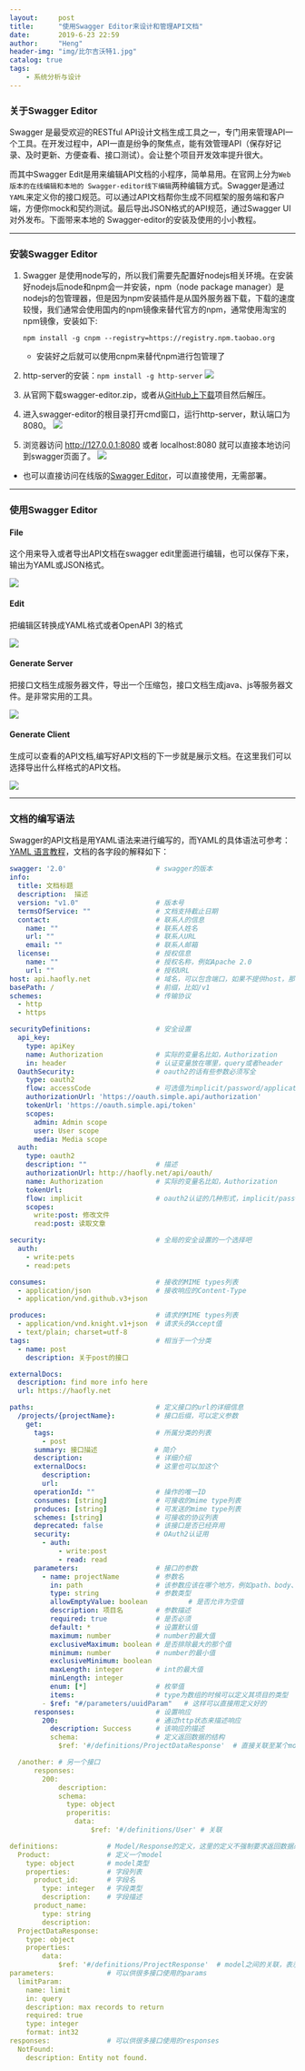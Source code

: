 ```yaml
---
layout:     post
title:      "使用Swagger Editor来设计和管理API文档"
date:       2019-6-23 22:59
author:     "Heng"
header-img: "img/比尔吉沃特1.jpg"
catalog: true
tags:
    - 系统分析与设计
---
```


### 关于Swagger Editor
Swagger 是最受欢迎的RESTful API设计文档生成工具之一，专门用来管理API一个工具。在开发过程中，API一直是纷争的聚焦点，能有效管理API（保存好记录、及时更新、方便查看、接口测试）。会让整个项目开发效率提升很大。 

而其中Swagger Edit是用来编辑API文档的小程序，简单易用。在官网上分为`Web 版本的在线编辑和本地的 Swagger-editor线下编辑`两种编辑方式。Swagger是通过`YAML`来定义你的接口规范。可以通过API文档帮你生成不同框架的服务端和客户端，方便你mock和契约测试。最后导出JSON格式的API规范，通过Swagger UI对外发布。下面带来本地的 Swagger-editor的安装及使用的小小教程。

---
### 安装Swagger Editor
1. Swagger 是使用node写的，所以我们需要先配置好nodejs相关环境。在安装好nodejs后node和npm会一并安装，npm（node package manager）是nodejs的包管理器，但是因为npm安装插件是从国外服务器下载，下载的速度较慢，我们通常会使用国内的npm镜像来替代官方的npm，通常使用淘宝的npm镜像，安装如下:
    ```
    npm install -g cnpm --registry=https://registry.npm.taobao.org
    ```
    - 安装好之后就可以使用cnpm来替代npm进行包管理了
2. http-server的安装：`npm install -g http-server`
![](/img/in-post/post-SystemAnalyse/final/SwaggerEditor1.png)

3. 从官网下载swagger-editor.zip，或者从[GitHub上下载](https://github.com/swagger-api/swagger-editor)项目然后解压。 
4. 进入swagger-editor的根目录打开cmd窗口，运行http-server，默认端口为8080。 
![](/img/in-post/post-SystemAnalyse/final/SwaggerEditor2.png)

5. 浏览器访问 http://127.0.0.1:8080  或者 localhost:8080 就可以直接本地访问到swagger页面了。
![](/img/in-post/post-SystemAnalyse/final/SwaggerEditor3.png)

- 也可以直接访问在线版的[Swagger Editor](http://editor.swagger.io/)，可以直接使用，无需部署。


---
### 使用Swagger Editor

#### File
这个用来导入或者导出API文档在swagger edit里面进行编辑，也可以保存下来，输出为YAML或JSON格式。

![](/img/in-post/post-SystemAnalyse/final/SwaggerEditor4.png)

#### Edit
把编辑区转换成YAML格式或者OpenAPI 3的格式

![](/img/in-post/post-SystemAnalyse/final/SwaggerEditor5.png)

#### Generate Server
把接口文档生成服务器文件，导出一个压缩包，接口文档生成java、js等服务器文件。是非常实用的工具。 

![](/img/in-post/post-SystemAnalyse/final/SwaggerEditor6.png)

#### Generate Client

生成可以查看的API文档,编写好API文档的下一步就是展示文档。在这里我们可以选择导出什么样格式的API文档。 

![](/img/in-post/post-SystemAnalyse/final/SwaggerEditor7.png)


---
### 文档的编写语法
Swagger的API文档是用YAML语法来进行编写的，而YAML的具体语法可参考：[YAML 语言教程](http://www.ruanyifeng.com/blog/2016/07/yaml.html?f=tt)，文档的各字段的解释如下：
```yaml
swagger: '2.0'                      # swagger的版本
info:
  title: 文档标题
  description:  描述
  version: "v1.0"                   # 版本号
  termsOfService: ""                # 文档支持截止日期
  contact:                          # 联系人的信息
    name: ""                        # 联系人姓名
    url: ""                         # 联系人URL
    email: ""                       # 联系人邮箱
  license:                          # 授权信息
    name: ""                        # 授权名称，例如Apache 2.0
    url: ""                         # 授权URL
host: api.haofly.net                # 域名，可以包含端口，如果不提供host，那么默认为提供yaml文件的host
basePath: /                         # 前缀，比如/v1
schemes:                            # 传输协议
  - http
  - https

securityDefinitions:                # 安全设置
  api_key:
    type: apiKey
    name: Authorization             # 实际的变量名比如，Authorization
    in: header                      # 认证变量放在哪里，query或者header
  OauthSecurity:                    # oauth2的话有些参数必须写全
    type: oauth2
    flow: accessCode                # 可选值为implicit/password/application/accessCode
    authorizationUrl: 'https://oauth.simple.api/authorization'
    tokenUrl: 'https://oauth.simple.api/token'
    scopes:
      admin: Admin scope
      user: User scope
      media: Media scope
  auth:
    type: oauth2
    description: ""                 # 描述
    authorizationUrl: http://haofly.net/api/oauth/
    name: Authorization             # 实际的变量名比如，Authorization
    tokenUrl:
    flow: implicit                  # oauth2认证的几种形式，implicit/password/application/accessCode
    scopes:
      write:post: 修改文件
      read:post: 读取文章

security:                           # 全局的安全设置的一个选择吧
  auth:
    - write:pets
    - read:pets

consumes:                           # 接收的MIME types列表
  - application/json                # 接收响应的Content-Type
  - application/vnd.github.v3+json

produces:                           # 请求的MIME types列表
  - application/vnd.knight.v1+json  # 请求头的Accept值
  - text/plain; charset=utf-8
tags:                               # 相当于一个分类
  - name: post  
    description: 关于post的接口

externalDocs:
  description: find more info here
  url: https://haofly.net

paths:                              # 定义接口的url的详细信息
  /projects/{projectName}:          # 接口后缀，可以定义参数
    get:
      tags:                         # 所属分类的列表
        - post  
      summary: 接口描述              # 简介
      description:                  # 详细介绍
      externalDocs:                 # 这里也可以加这个
        description:
        url:
      operationId: ""               # 操作的唯一ID
      consumes: [string]            # 可接收的mime type列表
      produces: [string]            # 可发送的mime type列表
      schemes: [string]             # 可接收的协议列表
      deprecated: false             # 该接口是否已经弃用
      security:                     # OAuth2认证用
        - auth: 
            - write:post
            - read: read
      parameters:                   # 接口的参数
        - name: projectName         # 参数名
          in: path                  # 该参数应该在哪个地方，例如path、body、query等，但是需要注意的是如果in body，只能用schema来指向一个定义好的object，而不能直接在这里定义
          type: string              # 参数类型
          allowEmptyValue: boolean          # 是否允许为空值
          description: 项目名        # 参数描述
          required: true            # 是否必须
          default: *                # 设置默认值
          maximum: number           # number的最大值
          exclusiveMaximum: boolean # 是否排除最大的那个值
          minimum: number           # number的最小值
          exclusiveMinimum: boolean
          maxLength: integer        # int的最大值
          minLength: integer
          enum: [*]                 # 枚举值
          items:                    # type为数组的时候可以定义其项目的类型
        - $ref: "#/parameters/uuidParam"   # 这样可以直接用定义好的
      responses:                    # 设置响应
        200:                        # 通过http状态来描述响应
          description: Success      # 该响应的描述
          schema:                   # 定义返回数据的结构
            $ref: '#/definitions/ProjectDataResponse'  # 直接关联至某个model

  /another: # 另一个接口
      responses:
        200:
            description:
            schema:
              type: object
              properitis:
                data:
                    $ref: '#/definitions/User' # 关联

definitions:            # Model/Response的定义，这里的定义不强制要求返回数据必须和这个一致，但是在swagger-ui上，会展示这里面的字段。
  Product:              # 定义一个model
    type: object        # model类型
    properties:         # 字段列表
      product_id:       # 字段名
        type: integer   # 字段类型
        description:    # 字段描述
      product_name:
        type: string
        description: 
  ProjectDataResponse:
    type: object
    properties:
        data:
            $ref: '#/definitions/ProjectResponse'  # model之间的关联，表示在data字段里面包含的是一个ProjectResponse对象
parameters:             # 可以供很多接口使用的params
  limitParam:
    name: limit
    in: query
    description: max records to return
    required: true
    type: integer
    format: int32
responses:              # 可以供很多接口使用的responses
  NotFound:
    description: Entity not found.
```